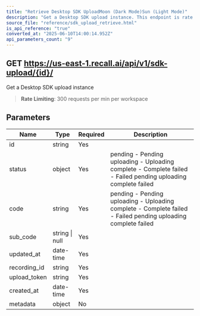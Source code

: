 ```yaml
---
title: "Retrieve Desktop SDK UploadMoon (Dark Mode)Sun (Light Mode)"
description: "Get a Desktop SDK upload instance. This endpoint is rate limited to: 300 requests per min per workspace"
source_file: "reference/sdk_upload_retrieve.html"
is_api_reference: "true"
converted_at: "2025-06-10T14:00:14.952Z"
api_parameters_count: "9"
---
```

## GET https://us-east-1.recall.ai/api/v1/sdk-upload/{id}/

Get a Desktop SDK upload instance

> **Rate Limiting**: 300 requests per min per workspace

## Parameters

| Name | Type | Required | Description |
| --- | --- | --- | --- |
| id | string | Yes |  |
| status | object | Yes | pending - Pending uploading - Uploading complete - Complete failed - Failed  pending uploading complete failed |
| code | string | Yes | pending - Pending uploading - Uploading complete - Complete failed - Failed  pending uploading complete failed |
| sub_code | string \| null | Yes |  |
| updated_at | date-time | Yes |  |
| recording_id | string | Yes |  |
| upload_token | string | Yes |  |
| created_at | date-time | Yes |  |
| metadata | object | No |  |
